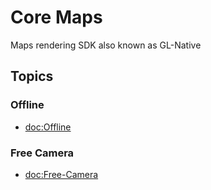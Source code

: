 #  Core Maps

Maps rendering SDK also known as GL-Native

## Topics

### Offline
- <doc:Offline>

### Free Camera
- <doc:Free-Camera>
